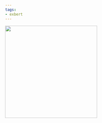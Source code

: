 ```yaml
---
tags:
- exbert
---
```


<a href="https://huggingface.co/exbert/?model=bert-base-cased">
	<img width="300px" src="https://hf-dinosaur.huggingface.co/exbert/button.png">
</a>
